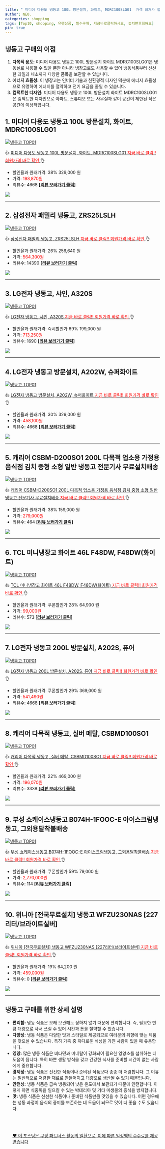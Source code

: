 ```yaml
---
title: " 미디어 다용도 냉동고 100L 방문설치, 화이트, MDRC100SLG01  가격 최저가 할인가 냉동고 최저가 추천 제품 비교"
author: NEO.
categories: shopping
tags: [Top10, shopping, 유행상품, 필수구매, 지금바로클릭하세요, 놓치면후회해요]
pin: true
---
```

## 냉동고 구매의 이점
1. **다목적 용도:** 미디어 다용도 냉동고 100L 방문설치 화이트 MDRC100SLG01은 냉동실로 사용할 수 있을 뿐만 아니라 냉장고로도 사용할 수 있어 냉동식품부터 신선한 과일과 채소까지 다양한 품목을 보관할 수 있습니다.
2. **에너지 효율성:** 이 냉장고는 인버터 기술과 친환경적 디자인 덕분에 에너지 효율성으로 유명하여 에너지를 절약하고 전기 요금을 줄일 수 있습니다.
3. **컴팩트한 디자인:** 미디어 다용도 냉동고 100L 방문설치 화이트 MDRC100SLG01은 컴팩트한 디자인으로 아파트, 스튜디오 또는 사무실과 같이 공간이 제한된 작은 공간에 이상적입니다.

   

## 1.  미디어 다용도 냉동고 100L 방문설치, 화이트, MDRC100SLG01 

[![냉동고 TOP01](https://thumbnail9.coupangcdn.com/thumbnails/remote/490x490ex/image/retail/images/1101276990585351-fce2a40b-7ee3-4db1-8e41-c472361b9be4.jpg)](https://link.coupang.com/re/AFFSDP?lptag=AF3617701&subid=GithubCoopas&pageKey=6858710336&traceid=V0-153&itemId=16366993221&vendorItemId=83558546996)


👍 [ 미디어 다용도 냉동고 100L 방문설치, 화이트, MDRC100SLG01  <font color=red> 지금 바로 클릭!! 회원가격 바로 확인 </font> ](https://link.coupang.com/re/AFFSDP?lptag=AF3617701&subid=GithubCoopas&pageKey=6858710336&traceid=V0-153&itemId=16366993221&vendorItemId=83558546996) 👌 


- 할인율과 원래가격: 38%  329,000   원
- 가격: <span style='color:red'>198,870원</span>
- 리뷰수: 4668  [**[리뷰 보러가기 클릭]**](https://link.coupang.com/re/AFFSDP?lptag=AF3617701&subid=GithubCoopas&pageKey=6858710336&traceid=V0-153&itemId=16366993221&vendorItemId=83558546996)

[![](/discount_price.png)](https://link.coupang.com/re/AFFSDP?lptag=AF3617701&subid=GithubCoopas&pageKey=6858710336&traceid=V0-153&itemId=16366993221&vendorItemId=83558546996)

---


   

## 2.  삼성전자 패밀리 냉동고, ZRS25LSLH 

[![냉동고 TOP01](https://thumbnail7.coupangcdn.com/thumbnails/remote/490x490ex/image/retail/images/3667273642220529-b072025d-1ff2-45e8-9e34-511912b376d3.jpg)](https://link.coupang.com/re/AFFSDP?lptag=AF3617701&subid=GithubCoopas&pageKey=178659832&traceid=V0-153&itemId=511496100&vendorItemId=4314073697)


👍 [ 삼성전자 패밀리 냉동고, ZRS25LSLH  <font color=red> 지금 바로 클릭!! 회원가격 바로 확인 </font> ](https://link.coupang.com/re/AFFSDP?lptag=AF3617701&subid=GithubCoopas&pageKey=178659832&traceid=V0-153&itemId=511496100&vendorItemId=4314073697) 👌 


- 할인율과 원래가격: 26%  256,640   원
- 가격: <span style='color:red'>564,300원</span>
- 리뷰수: 14390  [**[리뷰 보러가기 클릭]**](https://link.coupang.com/re/AFFSDP?lptag=AF3617701&subid=GithubCoopas&pageKey=178659832&traceid=V0-153&itemId=511496100&vendorItemId=4314073697)

[![](/discount_price.png)](https://link.coupang.com/re/AFFSDP?lptag=AF3617701&subid=GithubCoopas&pageKey=178659832&traceid=V0-153&itemId=511496100&vendorItemId=4314073697)

---


   

## 3.  LG전자 냉동고, 샤인, A320S 

[![냉동고 TOP01](https://thumbnail7.coupangcdn.com/thumbnails/remote/490x490ex/image/retail/images/2021/04/16/15/0/7f02b7a2-5a6d-4241-a75d-0f97c09576e3.jpg)](https://link.coupang.com/re/AFFSDP?lptag=AF3617701&subid=GithubCoopas&pageKey=5379208287&traceid=V0-153&itemId=7986630774&vendorItemId=75275544552)


👍 [ LG전자 냉동고, 샤인, A320S  <font color=red> 지금 바로 클릭!! 회원가격 바로 확인 </font> ](https://link.coupang.com/re/AFFSDP?lptag=AF3617701&subid=GithubCoopas&pageKey=5379208287&traceid=V0-153&itemId=7986630774&vendorItemId=75275544552) 👌 


- 할인율과 원래가격: 즉시할인가 69%  199,000   원
- 가격: <span style='color:red'>713,250원</span>
- 리뷰수: 1690  [**[리뷰 보러가기 클릭]**](https://link.coupang.com/re/AFFSDP?lptag=AF3617701&subid=GithubCoopas&pageKey=5379208287&traceid=V0-153&itemId=7986630774&vendorItemId=75275544552)

[![](/discount_price.png)](https://link.coupang.com/re/AFFSDP?lptag=AF3617701&subid=GithubCoopas&pageKey=5379208287&traceid=V0-153&itemId=7986630774&vendorItemId=75275544552)

---


   

## 4.  LG전자 냉동고 방문설치, A202W, 슈퍼화이트 

[![냉동고 TOP01](https://thumbnail9.coupangcdn.com/thumbnails/remote/490x490ex/image/retail/images/2022/10/21/14/6/0f786a55-711b-44ce-85c3-25e2e8a14c6c.png)](https://link.coupang.com/re/AFFSDP?lptag=AF3617701&subid=GithubCoopas&pageKey=7141791585&traceid=V0-153&itemId=16370308249&vendorItemId=83561832518)


👍 [ LG전자 냉동고 방문설치, A202W, 슈퍼화이트  <font color=red> 지금 바로 클릭!! 회원가격 바로 확인 </font> ](https://link.coupang.com/re/AFFSDP?lptag=AF3617701&subid=GithubCoopas&pageKey=7141791585&traceid=V0-153&itemId=16370308249&vendorItemId=83561832518) 👌 


- 할인율과 원래가격: 30%  329,000   원
- 가격: <span style='color:red'>458,100원</span>
- 리뷰수: 4668  [**[리뷰 보러가기 클릭]**](https://link.coupang.com/re/AFFSDP?lptag=AF3617701&subid=GithubCoopas&pageKey=7141791585&traceid=V0-153&itemId=16370308249&vendorItemId=83561832518)

[![](/discount_price.png)](https://link.coupang.com/re/AFFSDP?lptag=AF3617701&subid=GithubCoopas&pageKey=7141791585&traceid=V0-153&itemId=16370308249&vendorItemId=83561832518)

---


   

## 5.  캐리어 CSBM-D200SO1 200L 다목적 업소용 가정용 음식점 김치 중형 소형 일반 냉동고 전문기사 무료설치배송 

[![냉동고 TOP01](https://thumbnail9.coupangcdn.com/thumbnails/remote/490x490ex/image/vendor_inventory/75c9/c760d9b9e92650015443599ecf34f3b00a1ccc4c9da85acf1716068d9e5f.JPG)](https://link.coupang.com/re/AFFSDP?lptag=AF3617701&subid=GithubCoopas&pageKey=6159588124&traceid=V0-153&itemId=11944894098&vendorItemId=79221012319)


👍 [ 캐리어 CSBM-D200SO1 200L 다목적 업소용 가정용 음식점 김치 중형 소형 일반 냉동고 전문기사 무료설치배송  <font color=red> 지금 바로 클릭!! 회원가격 바로 확인 </font> ](https://link.coupang.com/re/AFFSDP?lptag=AF3617701&subid=GithubCoopas&pageKey=6159588124&traceid=V0-153&itemId=11944894098&vendorItemId=79221012319) 👌 


- 할인율과 원래가격: 38%  159,000   원
- 가격: <span style='color:red'>279,000원</span>
- 리뷰수: 464  [**[리뷰 보러가기 클릭]**](https://link.coupang.com/re/AFFSDP?lptag=AF3617701&subid=GithubCoopas&pageKey=6159588124&traceid=V0-153&itemId=11944894098&vendorItemId=79221012319)

[![](/discount_price.png)](https://link.coupang.com/re/AFFSDP?lptag=AF3617701&subid=GithubCoopas&pageKey=6159588124&traceid=V0-153&itemId=11944894098&vendorItemId=79221012319)

---


   

## 6.  TCL 미니냉장고 화이트 46L F48DW, F48DW(화이트) 

[![냉동고 TOP01](https://thumbnail7.coupangcdn.com/thumbnails/remote/490x490ex/image/retail/images/2714451946498718-13e87d65-9884-47ca-b726-33ff3921164d.jpg)](https://link.coupang.com/re/AFFSDP?lptag=AF3617701&subid=GithubCoopas&pageKey=7039143317&traceid=V0-153&itemId=17401842580&vendorItemId=84571274744)


👍 [ TCL 미니냉장고 화이트 46L F48DW, F48DW(화이트)  <font color=red> 지금 바로 클릭!! 회원가격 바로 확인 </font> ](https://link.coupang.com/re/AFFSDP?lptag=AF3617701&subid=GithubCoopas&pageKey=7039143317&traceid=V0-153&itemId=17401842580&vendorItemId=84571274744) 👌 


- 할인율과 원래가격: 쿠폰할인가 28%  64,900   원
- 가격: <span style='color:red'>99,000원</span>
- 리뷰수: 573  [**[리뷰 보러가기 클릭]**](https://link.coupang.com/re/AFFSDP?lptag=AF3617701&subid=GithubCoopas&pageKey=7039143317&traceid=V0-153&itemId=17401842580&vendorItemId=84571274744)

[![](/discount_price.png)](https://link.coupang.com/re/AFFSDP?lptag=AF3617701&subid=GithubCoopas&pageKey=7039143317&traceid=V0-153&itemId=17401842580&vendorItemId=84571274744)

---


   

## 7.  LG전자 냉동고 200L 방문설치, A202S, 퓨어 

[![냉동고 TOP01](https://thumbnail9.coupangcdn.com/thumbnails/remote/490x490ex/image/retail/images/2533365101191401-e39d3a7a-f7e7-4bcb-93c6-dbaede19dbaa.jpg)](https://link.coupang.com/re/AFFSDP?lptag=AF3617701&subid=GithubCoopas&pageKey=7141791585&traceid=V0-153&itemId=17932850757&vendorItemId=85094354884)


👍 [ LG전자 냉동고 200L 방문설치, A202S, 퓨어  <font color=red> 지금 바로 클릭!! 회원가격 바로 확인 </font> ](https://link.coupang.com/re/AFFSDP?lptag=AF3617701&subid=GithubCoopas&pageKey=7141791585&traceid=V0-153&itemId=17932850757&vendorItemId=85094354884) 👌 


- 할인율과 원래가격: 쿠폰할인가 29%  369,000   원
- 가격: <span style='color:red'>541,490원</span>
- 리뷰수: 4668  [**[리뷰 보러가기 클릭]**](https://link.coupang.com/re/AFFSDP?lptag=AF3617701&subid=GithubCoopas&pageKey=7141791585&traceid=V0-153&itemId=17932850757&vendorItemId=85094354884)

[![](/discount_price.png)](https://link.coupang.com/re/AFFSDP?lptag=AF3617701&subid=GithubCoopas&pageKey=7141791585&traceid=V0-153&itemId=17932850757&vendorItemId=85094354884)

---


   

## 8.  캐리어 다목적 냉동고, 실버 메탈, CSBMD100SO1 

[![냉동고 TOP01](https://thumbnail7.coupangcdn.com/thumbnails/remote/490x490ex/image/retail/images/2023/05/15/11/3/a7303c5e-45ef-44c7-bdce-4e1311558165.jpg)](https://link.coupang.com/re/AFFSDP?lptag=AF3617701&subid=GithubCoopas&pageKey=7335082784&traceid=V0-153&itemId=18840054083&vendorItemId=85969761253)


👍 [ 캐리어 다목적 냉동고, 실버 메탈, CSBMD100SO1  <font color=red> 지금 바로 클릭!! 회원가격 바로 확인 </font> ](https://link.coupang.com/re/AFFSDP?lptag=AF3617701&subid=GithubCoopas&pageKey=7335082784&traceid=V0-153&itemId=18840054083&vendorItemId=85969761253) 👌 


- 할인율과 원래가격: 22%  469,000   원
- 가격: <span style='color:red'>196,070원</span>
- 리뷰수: 3338  [**[리뷰 보러가기 클릭]**](https://link.coupang.com/re/AFFSDP?lptag=AF3617701&subid=GithubCoopas&pageKey=7335082784&traceid=V0-153&itemId=18840054083&vendorItemId=85969761253)

[![](/discount_price.png)](https://link.coupang.com/re/AFFSDP?lptag=AF3617701&subid=GithubCoopas&pageKey=7335082784&traceid=V0-153&itemId=18840054083&vendorItemId=85969761253)

---


   

## 9.  부성 쇼케이스냉동고 B074H-1FOOC-E 아이스크림냉동고, 그외용달착불배송 

[![냉동고 TOP01](https://thumbnail6.coupangcdn.com/thumbnails/remote/490x490ex/image/vendor_inventory/1570/fadc91837032d2820016507164dbe19dafc0fca3a14c6ce03cbd1c852158.jpg)](https://link.coupang.com/re/AFFSDP?lptag=AF3617701&subid=GithubCoopas&pageKey=6700001033&traceid=V0-153&itemId=15515322069&vendorItemId=82734587180)


👍 [ 부성 쇼케이스냉동고 B074H-1FOOC-E 아이스크림냉동고, 그외용달착불배송  <font color=red> 지금 바로 클릭!! 회원가격 바로 확인 </font> ](https://link.coupang.com/re/AFFSDP?lptag=AF3617701&subid=GithubCoopas&pageKey=6700001033&traceid=V0-153&itemId=15515322069&vendorItemId=82734587180) 👌 


- 할인율과 원래가격: 쿠폰할인가 59%  79,000   원
- 가격: <span style='color:red'>2,770,000원</span>
- 리뷰수: 114  [**[리뷰 보러가기 클릭]**](https://link.coupang.com/re/AFFSDP?lptag=AF3617701&subid=GithubCoopas&pageKey=6700001033&traceid=V0-153&itemId=15515322069&vendorItemId=82734587180)

[![](/discount_price.png)](https://link.coupang.com/re/AFFSDP?lptag=AF3617701&subid=GithubCoopas&pageKey=6700001033&traceid=V0-153&itemId=15515322069&vendorItemId=82734587180)

---


   

## 10.  위니아 [전국무료설치] 냉동고 WFZU230NAS [227리터/브라이트실버] 

[![냉동고 TOP01](https://thumbnail6.coupangcdn.com/thumbnails/remote/490x490ex/image/vendor_inventory/7ae5/7050c313450f41517a6536166eaa88b4a333b8f92db4fdd40afb0deedfc7.jpg)](https://link.coupang.com/re/AFFSDP?lptag=AF3617701&subid=GithubCoopas&pageKey=6543401186&traceid=V0-153&itemId=14577892542&vendorItemId=81820004052)


👍 [ 위니아 [전국무료설치] 냉동고 WFZU230NAS [227리터/브라이트실버]  <font color=red> 지금 바로 클릭!! 회원가격 바로 확인 </font> ](https://link.coupang.com/re/AFFSDP?lptag=AF3617701&subid=GithubCoopas&pageKey=6543401186&traceid=V0-153&itemId=14577892542&vendorItemId=81820004052) 👌 


- 할인율과 원래가격: 19%  64,200   원
- 가격: <span style='color:red'>459,000원</span>
- 리뷰수: 0  [**[리뷰 보러가기 클릭]**](https://link.coupang.com/re/AFFSDP?lptag=AF3617701&subid=GithubCoopas&pageKey=6543401186&traceid=V0-153&itemId=14577892542&vendorItemId=81820004052)

[![](/discount_price.png)](https://link.coupang.com/re/AFFSDP?lptag=AF3617701&subid=GithubCoopas&pageKey=6543401186&traceid=V0-153&itemId=14577892542&vendorItemId=81820004052)

---
## 냉동고 구매를 위한 상세 설명
* **편리함:** 냉동 식품은 오래 보관해도 상하지 않기 때문에 편리합니다. 즉, 필요한 만큼 대량으로 사서 쓰실 수 있어 시간과 돈을 절약할 수 있습니다.
* **다양성:** 냉동 식품은 다양한 맛과 스타일로 제공되므로 여러분의 취향에 맞는 제품을 찾으실 수 있습니다. 특히 가족 중 까다로운 식성을 가진 사람이 있을 때 유용합니다.
* **영양:** 많은 냉동 식품은 비타민과 미네랄이 강화되어 필요한 영양소를 섭취하는 데 도움이 됩니다. 특히 바쁜 생활 방식을 갖고 건강한 식사를 준비할 시간이 없는 사람에게 중요합니다.
* **경제성:** 냉동 식품은 신선한 식품이나 준비된 식품보다 종종 더 저렴합니다. 그 이유는 일반적으로 저렴한 재료로 만들어지고 대량으로 생산될 수 있기 때문입니다.
* **안전성:** 냉동 식품은 급속 냉동되어 낮은 온도에서 보관되기 때문에 안전합니다. 이렇게 하면 식중독을 일으킬 수 있는 박테리아 및 기타 미생물의 증식을 방지합니다.
* **맛:** 냉동 식품은 신선한 식품이나 준비된 식품만큼 맛있을 수 있습니다. 어떤 경우에는 냉동 과정이 음식의 풍미를 보존하는 데 도움이 되므로 맛이 더 좋을 수도 있습니다.<br><br><br><br><br> [ ❤  이 포스팅은 쿠팡 파트너스 활동의 일환으로, 이에 따른 일정액의 수수료를 제공받습니다](https://link.coupang.com/a/bcEFyh)
